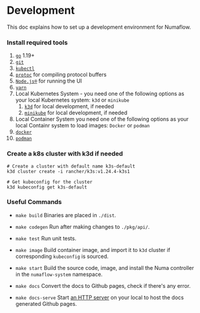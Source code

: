 # Development

This doc explains how to set up a development environment for Numaflow.

### Install required tools

1. [`go`](https://golang.org/doc/install) 1.19+
1. [`git`](https://help.github.com/articles/set-up-git/)
1. [`kubectl`](https://kubernetes.io/docs/tasks/tools/install-kubectl/)
1. [`protoc`](https://github.com/protocolbuffers/protobuf) for compiling protocol buffers
1. [`Node.js®`](https://nodejs.org/en/) for running the UI
1. [`yarn`](https://classic.yarnpkg.com/en/)
1. Local Kubernetes System - 
you need one of the following options as your local Kubernetes system: `k3d` or `minikube`
    1. [`k3d`](https://k3d.io/) for local development, if needed
    1. [`minikube`](https://minikube.sigs.k8s.io/docs/start/) for local development, if needed
1. Local Container System
you need one of the following options as your local Containr system to load images: `Docker` or `podman`
  1. [`docker`](https://www.docker.com/) 
  1. [`podman`](https://podman.io/) 

### Create a k8s cluster with k3d if needed

```shell
# Create a cluster with default name k3s-default
k3d cluster create -i rancher/k3s:v1.24.4-k3s1

# Get kubeconfig for the cluster
k3d kubeconfig get k3s-default
```

### Useful Commands

- `make build`
  Binaries are placed in `./dist`.

- `make codegen`
  Run after making changes to `./pkg/api/`.

- `make test`
  Run unit tests.

- `make image`
  Build container image, and import it to `k3d` cluster if corresponding `kubeconfig` is sourced.

- `make start`
  Build the source code, image, and install the Numa controller in the `numaflow-system` namespace.

- `make docs`
  Convert the docs to Github pages, check if there's any error.

- `make docs-serve`
  Start [an HTTP server](http://127.0.0.1:8000/) on your local to host the docs generated Github pages.
